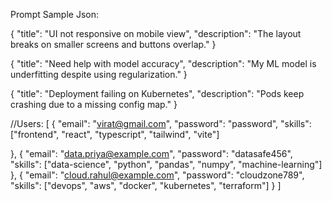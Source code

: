 Prompt Sample Json:

{
  "title": "UI not responsive on mobile view",
  "description": "The layout breaks on smaller screens and buttons overlap."
}


{
  "title": "Need help with model accuracy",
  "description": "My ML model is underfitting despite using regularization."
}


{
  "title": "Deployment failing on Kubernetes",
  "description": "Pods keep crashing due to a missing config map."
}

//Users:
[
  {
    "email": "virat@gmail.com",
    "password": "password",
    "skills": ["frontend", "react", "typescript", "tailwind", "vite"]
    
  },
  {
    "email": "data.priya@example.com",
    "password": "datasafe456",
    "skills": ["data-science", "python", "pandas", "numpy", "machine-learning"]
  },
  {
    "email": "cloud.rahul@example.com",
    "password": "cloudzone789",
    "skills": ["devops", "aws", "docker", "kubernetes", "terraform"]
  }
]

